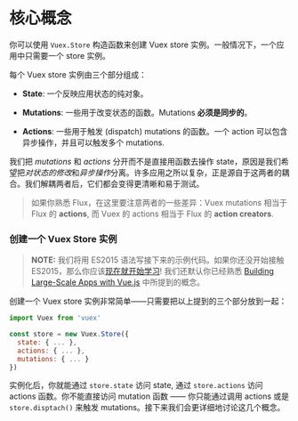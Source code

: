 # 核心概念

你可以使用 `Vuex.Store` 构造函数来创建 Vuex store 实例。一般情况下，一个应用中只需要一个 store 实例。

每个 Vuex store 实例由三个部分组成：

- **State**: 一个反映应用状态的纯对象。

- **Mutations**: 一些用于改变状态的函数。Mutations **必须是同步的**。

- **Actions**: 一些用于触发 (dispatch) mutations 的函数。一个 action 可以包含异步操作，并且可以触发多个 mutations.

我们把 *mutations* 和 *actions* 分开而不是直接用函数去操作 state，原因是我们希望把*对状态的修改*和*异步操作*分离。许多应用之所以复杂，正是源自于这两者的耦合。我们解耦两者后，它们都会变得更清晰和易于测试。

> 如果你熟悉 Flux，在这里要注意两者的一些差异：Vuex mutations 相当于 Flux 的 **actions**, 而 Vuex 的 actions 相当于 Flux 的 **action creators**.

### 创建一个 Vuex Store 实例

> **NOTE:** 我们将用 ES2015 语法写接下来的示例代码。如果你还没开始接触 ES2015，那么你应该[现在就开始学习](https://babeljs.io/docs/learn-es2015/)! 我们还默认你已经熟悉 [Building Large-Scale Apps with Vue.js](http://vuejs.org/guide/application.html) 中所提到的概念。

创建一个 Vuex store 实例非常简单——只需要把以上提到的三个部分放到一起：

``` js
import Vuex from 'vuex'

const store = new Vuex.Store({
  state: { ... },
  actions: { ... },
  mutations: { ... }
})
```

实例化后，你就能通过 `store.state` 访问 state, 通过 `store.actions` 访问 actions 函数。你不能直接访问 mutation 函数 —— 你只能通过调用 actions 或是 `store.disptach()` 来触发 mutations。接下来我们会更详细地讨论这几个概念。
